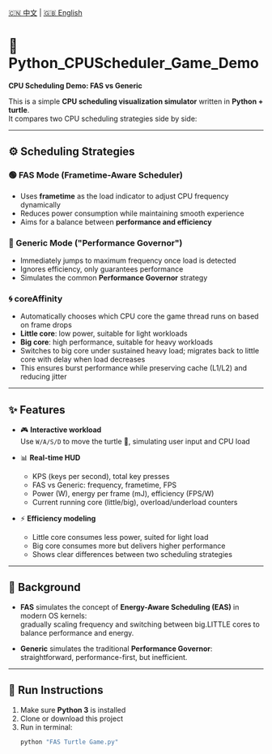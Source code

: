 [🇨🇳 中文](README.md) | [🇬🇧 English](README_EN.md)

# 🐢 Python_CPUScheduler_Game_Demo
**CPU Scheduling Demo: FAS vs Generic**

This is a simple **CPU scheduling visualization simulator** written in **Python + turtle**.  
It compares two CPU scheduling strategies side by side:  

---

## ⚙️ Scheduling Strategies

### 🟢 FAS Mode (Frametime-Aware Scheduler)
- Uses **frametime** as the load indicator to adjust CPU frequency dynamically  
- Reduces power consumption while maintaining smooth experience  
- Aims for a balance between **performance and efficiency**  

### 🔴 Generic Mode ("Performance Governor")
- Immediately jumps to maximum frequency once load is detected  
- Ignores efficiency, only guarantees performance  
- Simulates the common **Performance Governor** strategy  

### 🌀 coreAffinity
- Automatically chooses which CPU core the game thread runs on based on frame drops  
- **Little core**: low power, suitable for light workloads  
- **Big core**: high performance, suitable for heavy workloads  
- Switches to big core under sustained heavy load; migrates back to little core with delay when load decreases  
- This ensures burst performance while preserving cache (L1/L2) and reducing jitter  

---

## ✨ Features

- 🎮 **Interactive workload**  
  Use `W/A/S/D` to move the turtle 🐢, simulating user input and CPU load  

- 📊 **Real-time HUD**  
  - KPS (keys per second), total key presses  
  - FAS vs Generic: frequency, frametime, FPS  
  - Power (W), energy per frame (mJ), efficiency (FPS/W)  
  - Current running core (little/big), overload/underload counters  

- ⚡ **Efficiency modeling**  
  - Little core consumes less power, suited for light load  
  - Big core consumes more but delivers higher performance  
  - Shows clear differences between two scheduling strategies  

---

## 📖 Background

- **FAS** simulates the concept of **Energy-Aware Scheduling (EAS)** in modern OS kernels:  
  gradually scaling frequency and switching between big.LITTLE cores to balance performance and energy.  

- **Generic** simulates the traditional **Performance Governor**:  
  straightforward, performance-first, but inefficient.  

---

## 🚀 Run Instructions

1. Make sure **Python 3** is installed  
2. Clone or download this project  
3. Run in terminal:  
   ```bash
   python "FAS Turtle Game.py"
